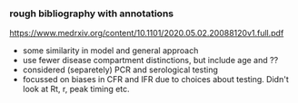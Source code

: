 ### rough bibliography with annotations

https://www.medrxiv.org/content/10.1101/2020.05.02.20088120v1.full.pdf
* some similarity in model and general approach
* use fewer disease compartment distinctions, but include age and ??
* considered (separetely) PCR and serological testing
* focussed on biases in CFR and IFR due to choices about testing. Didn't look at Rt, r, peak timing etc.
